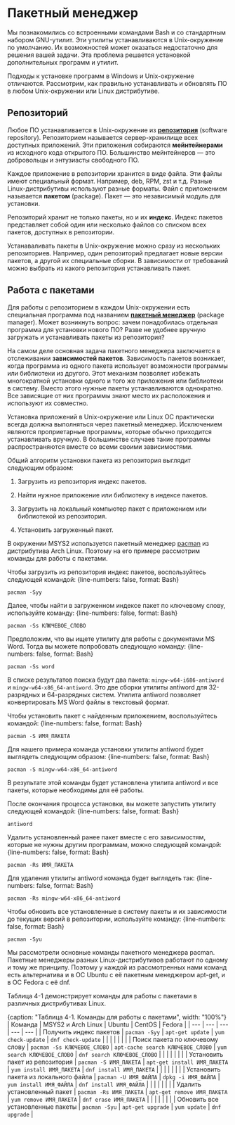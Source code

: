 # Пакетный менеджер

Мы познакомились со встроенными командами Bash и со стандартным набором GNU-утилит. Эти утилиты устанавливаются в Unix-окружение по умолчанию. Их возможностей может оказаться недостаточно для решения вашей задачи. Эта проблема решается установкой дополнительных программ и утилит.

Подходы к установке программ в Windows и Unix-окружение отличаются. Рассмотрим, как правильно устанавливать и обновлять ПО в любом Unix-окружении или Linux дистрибутиве.

## Репозиторий

Любое ПО устанавливается в Unix-окружение из [**репозитория**](https://help.ubuntu.ru/wiki/репозиторий) (software repository). Репозиторием называется сервер-хранилище всех доступных приложений. Эти приложения собираются **мейнтейнерами** из исходного кода открытого ПО. Большинство мейнтейнеров — это добровольцы и энтузиасты свободного ПО.

Каждое приложение в репозитории хранится в виде файла. Эти файлы имеют специальный формат. Например, deb, RPM, zst и т.д. Разные Linux-дистрибутивы используют разные форматы. Файл с приложением называется **пакетом** (package). Пакет — это независимый модуль для установки.

Репозиторий хранит не только пакеты, но и их **индекс**. Индекс пакетов представляет собой один или несколько файлов со списком всех пакетов, доступных в репозитории.

Устанаваливать пакеты в Unix-окружение можно сразу из нескольких репозиториев. Например, один репозиторий предлагает новые версии пакетов, а другой их специальные сборки. В зависимости от требований можно выбрать из какого репозитория устанавливать пакет.

## Работа с пакетами

Для работы с репозиторием в каждом Unix-окружении есть специальная программа под названием [**пакетный менеджер**](https://ru.wikipedia.org/wiki/Система_управления_пакетами) (package manager). Может возникнуть вопрос: зачем понадобилась отдельная программа для установки нового ПО? Разве не удобнее вручную загружать и устанавливать пакеты из репозитория?

На самом деле основная задача пакетного менеджера заключается в отслеживании **зависимостей пакетов**. Зависимость пакетов возникает, когда программа из одного пакета использует возможности программы или библиотеки из другого. Этот механизм позволяет избежать многократной установки одного и того же приложения или библиотеки в систему. Вместо этого нужные пакеты устанавливаются однократно. Все зависящие от них программы знают место их расположения и используют их совместно.

Установка приложений в Unix-окружение или Linux ОС практически всегда должна выполняться через пакетный менеджер. Исключением являются проприетарные программы, которые обычно приходится устанавливать вручную. В большинстве случаев такие программы распространяются вместе со всеми своими зависимостями.

Общий алгоритм установки пакета из репозитория выглядит следующим образом:

1. Загрузить из репозитория индекс пакетов.

2. Найти нужное приложение или библиотеку в индексе пакетов.

3. Загрузить на локальный компьютер пакет с приложением или библиотекой из репозитория.

3. Установить загруженный пакет.

В окружении MSYS2 используется пакетный менеджер [pacman](https://wiki.archlinux.org/index.php/Pacman_(Русский)) из дистрибутива Arch Linux. Поэтому на его примере рассмотрим команды для работы с пакетами.

Чтобы загрузить из репозитория индекс пакетов, воспользуйтесь следующей командой:
{line-numbers: false, format: Bash}
```
pacman -Syy
```

Далее, чтобы найти в загруженном индексе пакет по ключевому слову, используйте команду:
{line-numbers: false, format: Bash}
```
pacman -Ss КЛЮЧЕВОЕ_СЛОВО
```

Предположим, что вы ищете утилиту для работы с документами MS Word. Тогда вы можете попробовать следующую команду:
{line-numbers: false, format: Bash}
```
pacman -Ss word
```

В списке результатов поиска будут два пакета: `mingw-w64-i686-antiword` и `mingw-w64-x86_64-antiword`. Это две сборки утилиты antiword для 32-разрядных и 64-разрядных систем. Утилита antiword позволяет конвертировать MS Word файлы в текстовый формат.

Чтобы установить пакет с найденным приложением, воспользуйтесь командой:
{line-numbers: false, format: Bash}
```
pacman -S ИМЯ_ПАКЕТА
```

Для нашего примера команда установки утилиты antiword будет выглядеть следующим образом:
{line-numbers: false, format: Bash}
```
pacman -S mingw-w64-x86_64-antiword
```

В результате этой команды будет установлена утилита antiword и все пакеты, которые необходимы для её работы.

После окончания процесса установки, вы можете запустить утилиту следующей командой:
{line-numbers: false, format: Bash}
```
antiword
```

Удалить установленный ранее пакет вместе с его зависимостям, которые не нужны другим программам, можно следующей командой:
{line-numbers: false, format: Bash}
```
pacman -Rs ИМЯ_ПАКЕТА
```

Для удаления утилиты antiword команда будет выглядеть так:
{line-numbers: false, format: Bash}
```
pacman -Rs mingw-w64-x86_64-antiword
```

Чтобы обновить все установленные в систему пакеты и их зависимости до текущих версий в репозитории, используйте команду:
{line-numbers: false, format: Bash}
```
pacman -Syu
```

Мы рассмотрели основные команды пакетного менеджера pacman. Пакетные менеджеры разных Linux-дистрибутивов работают по одному и тому же принципу. Поэтому у каждой из рассмотренных нами команд есть альтернатива и в ОС Ubuntu с её пакетным менеджером apt-get, и в ОС Fedora с её dnf.

Таблица 4-1 демонстрирует команды для работы с пакетами в различных дистрибутивах Linux.

{caption: "Таблица 4-1. Команды для работы с пакетами", width: "100%"}
| Команда | MSYS2 и Arch Linux | Ubuntu | CentOS | Fedora |
| --- | --- | --- | --- | --- |
| Получить индекс пакетов | `pacman -Syy` | `apt-get update` | `yum check-update` | `dnf check-update` |
|  | | | | |
| Поиск пакета по ключевому слову | `pacman -Ss КЛЮЧЕВОЕ_СЛОВО` | `apt-cache search КЛЮЧЕВОЕ_СЛОВО` | `yum search КЛЮЧЕВОЕ_СЛОВО` | `dnf search КЛЮЧЕВОЕ_СЛОВО` |
|  | | | | |
| Установить пакет из репозитория | `pacman -S ИМЯ_ПАКЕТА` | `apt-get install ИМЯ_ПАКЕТА` | `yum install ИМЯ_ПАКЕТА` | `dnf install ИМЯ_ПАКЕТА` |
|  | | | | |
| Установить пакета из локального файла | `pacman -U ИМЯ_ФАЙЛА` | `dpkg -i ИМЯ_ФАЙЛА` | `yum install ИМЯ_ФАЙЛА` | `dnf install ИМЯ_ФАЙЛА` |
|  | | | | |
| Удалить установленный пакет | `pacman -Rs ИМЯ_ПАКЕТА` | `apt-get remove ИМЯ_ПАКЕТА` | `yum remove ИМЯ_ПАКЕТА` | `dnf erase ИМЯ_ПАКЕТА` |
|  | | | | |
| Обновить все установленные пакеты | `pacman -Syu` | `apt-get upgrade` | `yum update` | `dnf upgrade` |